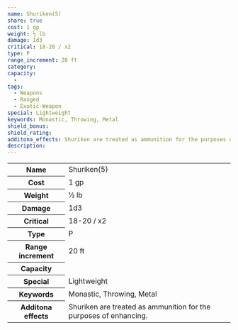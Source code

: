 ```yaml
---
name: Shuriken(5)
share: true
cost: 1 gp
weight: ½ lb
damage: 1d3
critical: 18-20 / x2
type: P
range_increment: 20 ft
category: 
capacity:
  - 
tags:
  - Weapons
  - Ranged
  - Exotic-Weapon
special: Lightweight
keywords: Monastic, Throwing, Metal
shield_bonus: 
shield_rating: 
additona_effects: Shuriken are treated as ammunition for the purposes of enhancing.
description: 
---
```


<p><span style="overflow-x: auto;"><table><tbody><tr><th>Name</th><td>Shuriken(5)</td></tr><tr><th>Cost</th><td>1 gp</td></tr><tr><th>Weight</th><td>½ lb</td></tr><tr><th>Damage</th><td>1d3</td></tr><tr><th>Critical</th><td>18-20 / x2</td></tr><tr><th>Type</th><td>P</td></tr><tr><th>Range increment</th><td>20 ft</td></tr><tr><th>Capacity</th><td></td></tr><tr><th>Special</th><td>Lightweight</td></tr><tr><th>Keywords</th><td>Monastic, Throwing, Metal</td></tr><tr><th>Additona effects</th><td>Shuriken are treated as ammunition for the purposes of enhancing.</td></tr></tbody></table></span></p>